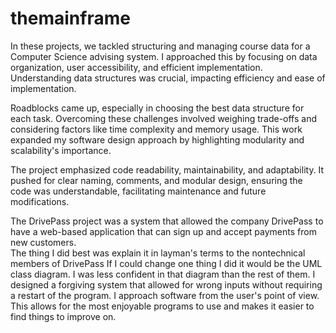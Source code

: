 # themainframe
In these projects, we tackled structuring and managing course data for a Computer Science advising system. I approached this by focusing on data organization, user accessibility, and efficient implementation. Understanding data structures was crucial, impacting efficiency and ease of implementation.

Roadblocks came up, especially in choosing the best data structure for each task. Overcoming these challenges involved weighing trade-offs and considering factors like time complexity and memory usage. This work expanded my software design approach by highlighting modularity and scalability's importance.

The project emphasized code readability, maintainability, and adaptability. It pushed for clear naming, comments, and modular design, ensuring the code was understandable, facilitating maintenance and future modifications.



The DrivePass project was a system that allowed the company DrivePass to have a web-based application that can sign up and accept payments from new customers.  
The thing I did best was explain it in layman's terms to the nontechnical members of DrivePass
If I could change one thing I did it would be the UML class diagram. I was less confident in that diagram than the rest of them. 
I designed a forgiving system that allowed for wrong inputs without requiring a restart of the program. 
I approach software from the user's point of view. This allows for the most enjoyable programs to use and makes it easier to find things to improve on. 


